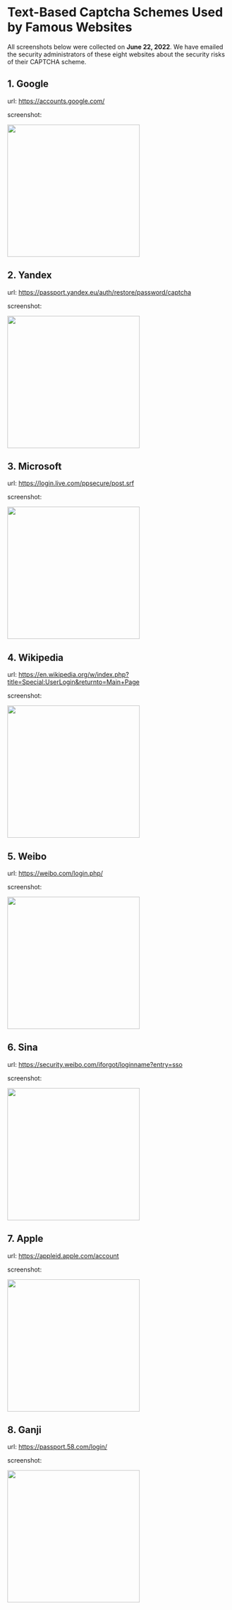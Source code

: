 # Text-Based Captcha Schemes Used by Famous Websites

All screenshots below were collected on **June 22, 2022**. We have emailed the security administrators of these eight websites about the security risks of their CAPTCHA scheme.

## 1. Google
url: https://accounts.google.com/

screenshot: 

<img src="https://github.com/Anonymous-GeeSolver/GeeSolver/blob/main/test-based-captcha/google_en.png" width="300px">

## 2. Yandex
url: https://passport.yandex.eu/auth/restore/password/captcha

screenshot: 

<img src="https://github.com/Anonymous-GeeSolver/GeeSolver/blob/main/test-based-captcha/Yandex.png" width="300px">

## 3. Microsoft
url: https://login.live.com/ppsecure/post.srf

screenshot: 

<img src="https://github.com/Anonymous-GeeSolver/GeeSolver/blob/main/test-based-captcha/microsoft_en.png" width="300px">

## 4. Wikipedia
url: https://en.wikipedia.org/w/index.php?title=Special:UserLogin&returnto=Main+Page

screenshot: 

<img src="https://github.com/Anonymous-GeeSolver/GeeSolver/blob/main/test-based-captcha/wikipedia_en.png" width="300px">

## 5. Weibo
url: https://weibo.com/login.php/

screenshot: 

<img src="https://github.com/Anonymous-GeeSolver/GeeSolver/blob/main/test-based-captcha/weibo.png" width="300px">

## 6. Sina
url: https://security.weibo.com/iforgot/loginname?entry=sso

screenshot: 

<img src="https://github.com/Anonymous-GeeSolver/GeeSolver/blob/main/test-based-captcha/sina.png" width="300px">

## 7. Apple
url: https://appleid.apple.com/account

screenshot: 

<img src="https://github.com/Anonymous-GeeSolver/GeeSolver/blob/main/test-based-captcha/apple_en.png" width="300px">

## 8. Ganji
url: https://passport.58.com/login/

screenshot: 

<img src="https://github.com/Anonymous-GeeSolver/GeeSolver/blob/main/test-based-captcha/58.png" width="300px">

